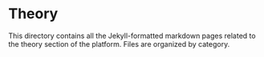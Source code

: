 # Theory

This directory contains all the Jekyll-formatted markdown pages related to the theory section of the platform. Files are organized by category.